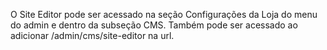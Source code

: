 O Site Editor pode ser acessado na seção Configurações da Loja do menu do admin e dentro da subseção CMS. Também pode ser acessado ao adicionar /admin/cms/site-editor na url.

